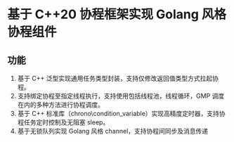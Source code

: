 # 基于 C++20 协程框架实现 Golang 风格协程组件 

## 功能

1. 基于 C++ 泛型实现通用任务类型封装，支持仅修改返回值类型方式拉起协程。
2. 支持绑定协程至指定线程执行，支持使用包括线程池，线程循环，GMP 调度在内的多种方法进行协程调度。
3. 基于 C++ 标准库（chrono\condition_variable）实现高精度定时器，支持协程任务定时控制及无阻塞 sleep。
4. 基于无锁队列实现 Golang 风格 channel，支持协程间同步及消息传递


